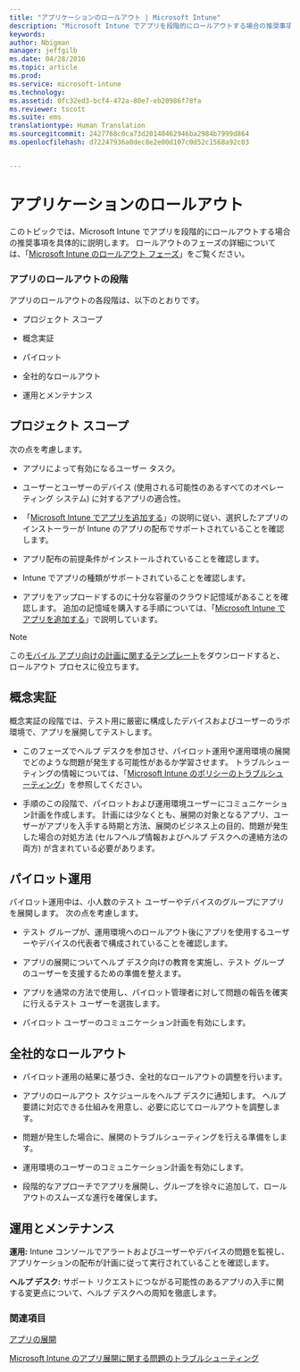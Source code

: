 ```yaml
---
title: "アプリケーションのロールアウト | Microsoft Intune"
description: "Microsoft Intune でアプリを段階的にロールアウトする場合の推奨事項。"
keywords: 
author: Nbigman
manager: jeffgilb
ms.date: 04/28/2016
ms.topic: article
ms.prod: 
ms.service: microsoft-intune
ms.technology: 
ms.assetid: 0fc32ed3-bcf4-472a-80e7-eb20986f78fa
ms.reviewer: tscott
ms.suite: ems
translationtype: Human Translation
ms.sourcegitcommit: 2427768c0ca73d20140462946ba2984b7999d864
ms.openlocfilehash: d72247936a0dec8e2e00d107c0d52c1568a92c03


---
```


# アプリケーションのロールアウト
このトピックでは、Microsoft Intune でアプリを段階的にロールアウトする場合の推奨事項を具体的に説明します。 ロールアウトのフェーズの詳細については、「[Microsoft Intune のロールアウト フェーズ](rollout-phases-for-microsoft-intune-deployment.md)」をご覧ください。

### アプリのロールアウトの段階
アプリのロールアウトの各段階は、以下のとおりです。

-   プロジェクト スコープ

-   概念実証

-   パイロット

-   全社的なロールアウト

-   運用とメンテナンス

## プロジェクト スコープ
次の点を考慮します。

-   アプリによって有効になるユーザー タスク。

-   ユーザーとユーザーのデバイス (使用される可能性のあるすべてのオペレーティング システム) に対するアプリの適合性。

-   「[Microsoft Intune でアプリを追加する](/intune/deploy-use/add-apps)」の説明に従い、選択したアプリのインストーラーが Intune のアプリの配布でサポートされていることを確認します。

-   アプリ配布の前提条件がインストールされていることを確認します。 <!---, as described in [Plan for app deployment in Microsoft Intune](plan-for-app-deployment-in-microsoft-intune.md).--->

-   Intune でアプリの種類がサポートされていることを確認します。

-   アプリをアップロードするのに十分な容量のクラウド記憶域があることを確認します。 追加の記憶域を購入する手順については、「[Microsoft Intune でアプリを追加する](/intune/deploy-use/add-apps)」で説明しています。

> [!NOTE]           
> この[モバイル アプリ向けの計画に関するテンプレート](https://gallery.technet.microsoft.com/Mobile-app-planning-18689d59)をダウンロードすると、ロールアウト プロセスに役立ちます。

## 概念実証
概念実証の段階では、テスト用に厳密に構成したデバイスおよびユーザーのラボ環境で、アプリを展開してテストします。

-   このフェーズでヘルプ デスクを参加させ、パイロット運用や運用環境の展開でどのような問題が発生する可能性があるか学習させます。 トラブルシューティングの情報については、「[Microsoft Intune のポリシーのトラブルシューティング](/intune/troubleshoot/troubleshoot-app-deployment-problems-in-microsoft-intune)」を参照してください。

-   手順のこの段階で、パイロットおよび運用環境ユーザーにコミュニケーション計画を作成します。 計画には少なくとも、展開の対象となるアプリ、ユーザーがアプリを入手する時期と方法、展開のビジネス上の目的、問題が発生した場合の対処方法 (セルフヘルプ情報およびヘルプ デスクへの連絡方法の両方) が含まれている必要があります。

## パイロット運用
パイロット運用中は、小人数のテスト ユーザーやデバイスのグループにアプリを展開します。 次の点を考慮します。

-   テスト グループが、運用環境へのロールアウト後にアプリを使用するユーザーやデバイスの代表者で構成されていることを確認します。

-   アプリの展開についてヘルプ デスク向けの教育を実施し、テスト グループのユーザーを支援するための準備を整えます。

-   アプリを通常の方法で使用し、パイロット管理者に対して問題の報告を確実に行えるテスト ユーザーを選抜します。

-   パイロット ユーザーのコミュニケーション計画を有効にします。

## 全社的なロールアウト

-   パイロット運用の結果に基づき、全社的なロールアウトの調整を行います。

-   アプリのロールアウト スケジュールをヘルプ デスクに通知します。 ヘルプ要請に対応できる仕組みを用意し、必要に応じてロールアウトを調整します。

-   問題が発生した場合に、展開のトラブルシューティングを行える準備をします。

-   運用環境のユーザーのコミュニケーション計画を有効にします。

-   段階的なアプローチでアプリを展開し、グループを徐々に追加して、ロールアウトのスムーズな進行を確保します。

## 運用とメンテナンス
**運用:** Intune コンソールでアラートおよびユーザーやデバイスの問題を監視し、アプリケーションの配布が計画に従って実行されていることを確認します。

**ヘルプ デスク:** サポート リクエストにつながる可能性のあるアプリの入手に関する変更点について、ヘルプ デスクへの周知を徹底します。

### 関連項目
[アプリの展開](/intune/deploy-use/deploy-apps)

[Microsoft Intune のアプリ展開に関する問題のトラブルシューティング](/intune/troubleshoot/troubleshoot-app-deployment-problems-in-microsoft-intune)



<!--HONumber=Jul16_HO3-->


